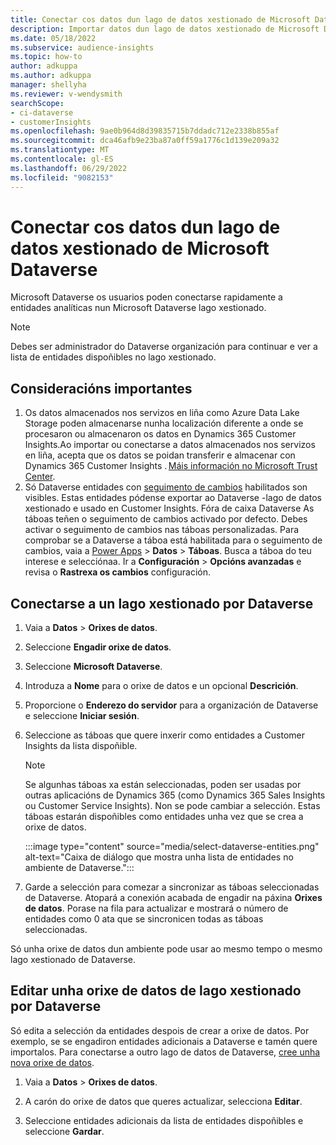 ```yaml
---
title: Conectar cos datos dun lago de datos xestionado de Microsoft Dataverse
description: Importar datos dun lago de datos xestionado de Microsoft Dataverse.
ms.date: 05/18/2022
ms.subservice: audience-insights
ms.topic: how-to
author: adkuppa
ms.author: adkuppa
manager: shellyha
ms.reviewer: v-wendysmith
searchScope:
- ci-dataverse
- customerInsights
ms.openlocfilehash: 9ae0b964d8d39835715b7ddadc712e2338b855af
ms.sourcegitcommit: dca46afb9e23ba87a0ff59a1776c1d139e209a32
ms.translationtype: MT
ms.contentlocale: gl-ES
ms.lasthandoff: 06/29/2022
ms.locfileid: "9082153"
---
```

# <a name="connect-to-data-in-a-microsoft-dataverse-managed-data-lake"></a>Conectar cos datos dun lago de datos xestionado de Microsoft Dataverse

Microsoft Dataverse os usuarios poden conectarse rapidamente a entidades analíticas nun Microsoft Dataverse lago xestionado.

> [!NOTE]
> Debes ser administrador do Dataverse organización para continuar e ver a lista de entidades dispoñibles no lago xestionado.

## <a name="important-considerations"></a>Consideracións importantes

1. Os datos almacenados nos servizos en liña como Azure Data Lake Storage poden almacenarse nunha localización diferente a onde se procesaron ou almacenaron os datos en Dynamics 365 Customer Insights.Ao importar ou conectarse a datos almacenados nos servizos en liña, acepta que os datos se poidan transferir e almacenar con Dynamics 365 Customer Insights . [Máis información no Microsoft Trust Center](https://www.microsoft.com/trust-center).
2. Só Dataverse entidades con [seguimento de cambios](/power-platform/admin/enable-change-tracking-control-data-synchronization) habilitados son visibles. Estas entidades pódense exportar ao Dataverse -lago de datos xestionado e usado en Customer Insights. Fóra de caixa Dataverse As táboas teñen o seguimento de cambios activado por defecto. Debes activar o seguimento de cambios nas táboas personalizadas. Para comprobar se a Dataverse a táboa está habilitada para o seguimento de cambios, vaia a [Power Apps](https://make.powerapps.com) > **Datos** > **Táboas**. Busca a táboa do teu interese e selecciónaa. Ir a **Configuración** > **Opcións avanzadas** e revisa o **Rastrexa os cambios** configuración.

## <a name="connect-to-a-dataverse-managed-lake"></a>Conectarse a un lago xestionado por Dataverse

1. Vaia a **Datos** > **Orixes de datos**.

1. Seleccione **Engadir orixe de datos**.

1. Seleccione **Microsoft Dataverse**.

1. Introduza a **Nome** para o orixe de datos e un opcional **Descrición**.

1. Proporcione o **Enderezo do servidor** para a organización de Dataverse e seleccione **Iniciar sesión**.

1. Seleccione as táboas que quere inxerir como entidades a Customer Insights da lista dispoñible.

   > [!NOTE]
   > Se algunhas táboas xa están seleccionadas, poden ser usadas por outras aplicacións de Dynamics 365 (como Dynamics 365 Sales Insights ou Customer Service Insights). Non se pode cambiar a selección. Estas táboas estarán dispoñibles como entidades unha vez que se crea a orixe de datos.

    :::image type="content" source="media/select-dataverse-entities.png" alt-text="Caixa de diálogo que mostra unha lista de entidades no ambiente de Dataverse.":::

1. Garde a selección para comezar a sincronizar as táboas seleccionadas de Dataverse. Atopará a conexión acabada de engadir na páxina **Orixes de datos**. Porase na fila para actualizar e mostrará o número de entidades como 0 ata que se sincronicen todas as táboas seleccionadas.

Só unha orixe de datos dun ambiente pode usar ao mesmo tempo o mesmo lago xestionado de Dataverse.

## <a name="edit-a-dataverse-managed-lake-data-source"></a>Editar unha orixe de datos de lago xestionado por Dataverse

Só edita a selección da entidades despois de crear a orixe de datos. Por exemplo, se se engadiron entidades adicionais a Dataverse e tamén quere importalos.
Para conectarse a outro lago de datos de Dataverse, [cree unha nova orixe de datos](#connect-to-a-dataverse-managed-lake).

1. Vaia a **Datos** > **Orixes de datos**.

1. A carón do orixe de datos que queres actualizar, selecciona **Editar**.

1. Seleccione entidades adicionais da lista de entidades dispoñibles e seleccione **Gardar**.
